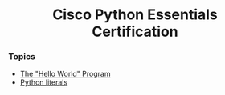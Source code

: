 <h1 align="center">Cisco Python Essentials Certification</h1>

### Topics

- [The "Hello World" Program](https://github.com/algorodev/python-essentials-cisco-certification/tree/main/the-hello-world-program)
- [Python literals](https://github.com/algorodev/python-essentials-cisco-certification/tree/main/python-literals)
